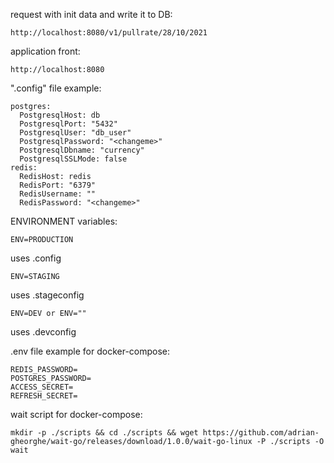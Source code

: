 request with init data and write it to DB:

```
http://localhost:8080/v1/pullrate/28/10/2021
```

application front:

```
http://localhost:8080

```

".config" file example:

```
postgres:
  PostgresqlHost: db
  PostgresqlPort: "5432"
  PostgresqlUser: "db_user"
  PostgresqlPassword: "<changeme>"
  PostgresqlDbname: "currency"
  PostgresqlSSLMode: false
redis:
  RedisHost: redis
  RedisPort: "6379"
  RedisUsername: ""
  RedisPassword: "<changeme>"
```

ENVIRONMENT variables:

```
ENV=PRODUCTION
```

uses .config

```
ENV=STAGING
```

uses .stageconfig

```
ENV=DEV or ENV=""
```

uses .devconfig

.env file example for docker-compose:

```
REDIS_PASSWORD=
POSTGRES_PASSWORD=
ACCESS_SECRET=
REFRESH_SECRET=
```

wait script for docker-compose:
```
mkdir -p ./scripts && cd ./scripts && wget https://github.com/adrian-gheorghe/wait-go/releases/download/1.0.0/wait-go-linux -P ./scripts -O wait
```
